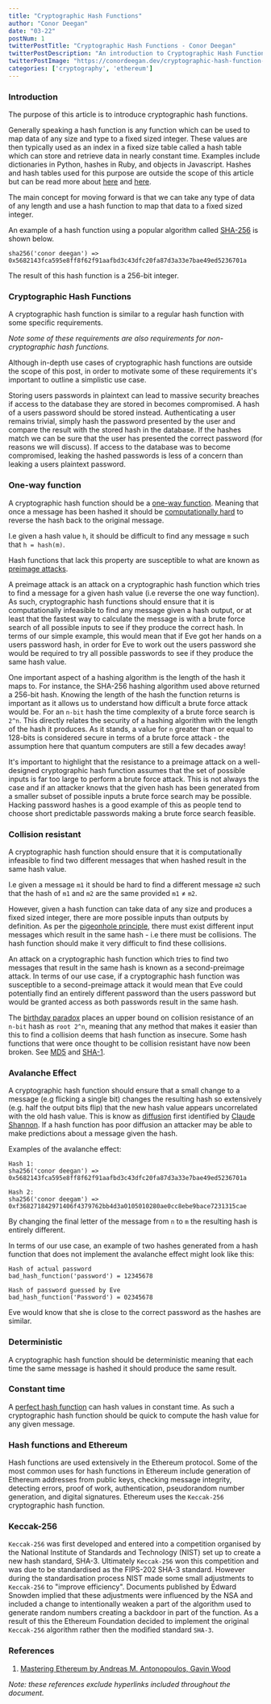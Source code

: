 ```yaml
---
title: "Cryptographic Hash Functions"
author: "Conor Deegan"
date: "03-22"
postNum: 1
twitterPostTitle: "Cryptographic Hash Functions - Conor Deegan"
twitterPostDescription: "An introduction to Cryptographic Hash Functions for use in Web3"
twitterPostImage: "https://conordeegan.dev/cryptographic-hash-function-share-image.png"
categories: ['cryptography', 'ethereum']
---
```


### Introduction

The purpose of this article is to introduce cryptographic hash functions.

Generally speaking a hash function is any function which can be used to map data of any size and type to a fixed sized integer. These values are then typically used as an index in a fixed size table called a hash table which can store and retrieve data in nearly constant time. Examples include dictionaries in Python, hashes in Ruby, and objects in Javascript. Hashes and hash tables used for this purpose are outside the scope of this article but can be read more about [here](https://en.wikipedia.org/wiki/Hash_function) and [here](https://en.wikipedia.org/wiki/Hash_table). 

The main concept for moving forward is that we can take any type of data of any length and use a hash function to map that data to a fixed sized integer.

An example of a hash function using a popular algorithm called [SHA-256](https://en.wikipedia.org/wiki/SHA-2) is shown below.

```
sha256('conor deegan') => 0x5682143fca595e8ff8f62f91aafbd3c43dfc20fa87d3a33e7bae49ed5236701a
```

The result of this hash function is a 256-bit integer.

### Cryptographic Hash Functions

A cryptographic hash function is similar to a regular hash function with some specific requirements.

*Note some of these requirements are also requirements for non-cryptographic hash functions.*

Although in-depth use cases of cryptographic hash functions are outside the scope of this post, in order to motivate some of these requirements it's important to outline a simplistic use case. 

Storing users passwords in plaintext can lead to massive security breaches if access to the database they are stored in becomes compromised. A hash of a users password should be stored instead. Authenticating a user remains trivial, simply hash the password presented by the user and compare the result with the stored hash in the database. If the hashes match we can be sure that the user has presented the correct password (for reasons we will discuss). If access to the database was to become compromised, leaking the hashed passwords is less of a concern than leaking a users plaintext password.

### One-way function

A cryptographic hash function should be a [one-way function](https://en.wikipedia.org/wiki/One-way_function). Meaning that once a message has been hashed it should be [computationally hard](https://en.wikipedia.org/wiki/Computational_hardness_assumption) to reverse the hash back to the original message.

I.e given a hash value `h`, it should be difficult to find any message `m` such that `h = hash(m)`.

Hash functions that lack this property are susceptible to what are known as [preimage attacks](https://en.wikipedia.org/wiki/Preimage_attack).

A preimage attack is an attack on a cryptographic hash function which tries to find a message for a given hash value (i.e reverse the one way function). As such, cryptographic hash functions should ensure that it is computationally infeasible to find any message given a hash output, or at least that the fastest way to calculate the message is with a brute force search of all possible inputs to see if they produce the correct hash. In terms of our simple example, this would mean that if Eve got her hands on a users password hash, in order for Eve to work out the users password she would be required to try all possible passwords to see if they produce the same hash value.

One important aspect of a hashing algorithm is the length of the hash it maps to. For instance, the SHA-256 hashing algorithm used above returned a 256-bit hash.   Knowing the length of the hash the function returns is important as it allows us to understand how difficult a brute force attack would be. For an `n-bit` hash the time complexity of a brute force search is `2^n`. This directly relates the security of a hashing algorithm with the length of the hash it produces.  As it stands, a value for `n` greater than or equal to 128-bits is considered secure in terms of a brute force attack - the assumption here that quantum computers are still a few decades away!

It's important to highlight that the resistance to a preimage attack on a well-designed cryptographic hash function assumes that the set of possible inputs is far too large to perform a brute force attack. This is not always the case and if an attacker knows that the given hash has been generated from a smaller subset of possible inputs a brute force search may be possible. Hacking password hashes is a good example of this as people tend to choose short predictable passwords making a brute force search feasible.

### Collision resistant

A cryptographic hash function should ensure that it is computationally infeasible to find two different messages that when hashed result in the same hash value.

I.e given a message `m1` it should be hard to find a different message `m2` such that the hash of `m1` and `m2` are the same provided `m1` ≠ `m2`.

However, given a hash function can take data of any size and produces a fixed sized integer, there are more possible inputs than outputs by definition. As per the [pigeonhole principle](https://en.wikipedia.org/wiki/Pigeonhole_principle), there must exist different input messages which result in the same hash - i.e there must be collisions. The hash function should make it very difficult to find these collisions.

An attack on a cryptographic hash function which tries to find two messages that result in the same hash is known as a second-preimage attack. In terms of our use case, if a cryptographic hash function was susceptible to a second-preimage attack it would mean that Eve could potentially find an entirely different password than the users password but would be granted access as both passwords result in the same hash.

The [birthday paradox](https://en.wikipedia.org/wiki/Birthday_paradox) places an upper bound on collision resistance of an `n-bit` hash as `root 2^n`, meaning that any method that makes it easier than this to find a collision deems that hash function as insecure. Some hash functions that were once thought to be collision resistant have now been broken. See [MD5](https://web.archive.org/web/20090521024709/http://merlot.usc.edu/csac-f06/papers/Wang05a.pdf) and [SHA-1](https://people.csail.mit.edu/yiqun/SHA1AttackProceedingVersion.pdf).

### Avalanche Effect

A cryptographic hash function should ensure that a small change to a message (e.g flicking a single bit) changes the resulting hash so extensively (e.g. half the output bits flip) that the new hash value appears uncorrelated with the old hash value. This is know as [diffusion](https://en.wikipedia.org/wiki/Confusion_and_diffusion#Diffusion) first identified by [Claude Shannon](https://en.wikipedia.org/wiki/Claude_Elwood_Shannon). If a hash function has poor diffusion an attacker may be able to make predictions about a message given the hash.

Examples of the avalanche effect:

```
Hash 1:
sha256('conor deegan') => 0x5682143fca595e8ff8f62f91aafbd3c43dfc20fa87d3a33e7bae49ed5236701a

Hash 2:
sha256('conor deegam') => 0xf368271842971406f4379762bb4d3a0105010280ae0cc8ebe9bace7231315cae
```

By changing the final letter of the message from `n` to `m` the resulting hash is entirely different.

In terms of our use case, an example of two hashes generated from a hash function that does not implement the avalanche effect might look like this:

```
Hash of actual password
bad_hash_function('password') = 12345678

Hash of password guessed by Eve
bad_hash_function('Password') = 02345678
```

Eve would know that she is close to the correct password as the hashes are similar.

### Deterministic

A cryptographic hash function should be deterministic meaning that each time the same message is hashed it should produce the same result.

### Constant time

A [perfect hash function](https://en.wikipedia.org/wiki/Perfect_hash_function) can hash values in constant time. As such a cryptographic hash function should be quick to compute the hash value for any given message.

### Hash functions and Ethereum

Hash functions are used extensively in the Ethereum protocol. Some of the most common uses for hash functions in Ethereum include generation of Ethereum addresses from public keys, checking message integrity, detecting errors, proof of work, authentication, pseudorandom number generation, and digital signatures. Ethereum uses the `Keccak-256` cryptographic hash function.

### Keccak-256

`Keccak-256` was first developed and entered into a competition organised by the National Institute of Standards and Technology (NIST) set up to create a new hash standard, SHA-3. Ultimately `Keccak-256` won this competition and was due to be standardised as the FIPS-202 SHA-3 standard. However during the standardisation process NIST made some small adjustments to `Keccak-256` to "improve efficiency". Documents published by Edward Snowden implied that these adjustments were influenced by the NSA and included a change to intentionally weaken a part of the algorithm used to generate random numbers creating a backdoor in part of the function. As a result of this the Ethereum Foundation decided to implement the original `Keccak-256` algorithm rather then the modified standard `SHA-3`.

### References

1. [Mastering Ethereum by Andreas M. Antonopoulos, Gavin Wood](https://www.oreilly.com/library/view/mastering-ethereum/9781491971932/)

*Note: these references exclude hyperlinks included throughout the document.*